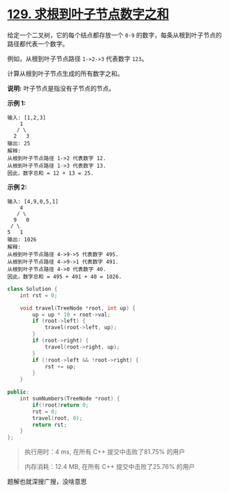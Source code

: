 # [129. 求根到叶子节点数字之和](https://leetcode-cn.com/problems/sum-root-to-leaf-numbers/)

给定一个二叉树，它的每个结点都存放一个 `0-9` 的数字，每条从根到叶子节点的路径都代表一个数字。

例如，从根到叶子节点路径 `1->2->3` 代表数字 `123`。

计算从根到叶子节点生成的所有数字之和。

**说明:** 叶子节点是指没有子节点的节点。

**示例 1:**

```
输入: [1,2,3]
    1
   / \
  2   3
输出: 25
解释:
从根到叶子节点路径 1->2 代表数字 12.
从根到叶子节点路径 1->3 代表数字 13.
因此，数字总和 = 12 + 13 = 25.
```

**示例 2:**

```
输入: [4,9,0,5,1]
    4
   / \
  9   0
 / \
5   1
输出: 1026
解释:
从根到叶子节点路径 4->9->5 代表数字 495.
从根到叶子节点路径 4->9->1 代表数字 491.
从根到叶子节点路径 4->0 代表数字 40.
因此，数字总和 = 495 + 491 + 40 = 1026.
```

```c++
class Solution {
    int rst = 0;

    void travel(TreeNode *root, int up) {
        up = up * 10 + root->val;
        if (root->left) {
            travel(root->left, up);
        }
        if (root->right) {
            travel(root->right, up);
        }
        if (!root->left && !root->right) {
            rst += up;
        }
    }

public:
    int sumNumbers(TreeNode *root) {
        if(!root)return 0;
        rst = 0;
        travel(root, 0);
        return rst;
    }
};
```

> 执行用时：4 ms, 在所有 C++ 提交中击败了81.75% 的用户
>
> 内存消耗：12.4 MB, 在所有 C++ 提交中击败了25.76% 的用户

题解也就深搜广搜，没啥意思







